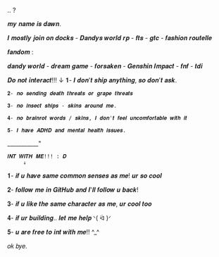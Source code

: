 .. ? 

𝒎𝒚 𝒏𝒂𝒎𝒆 𝒊𝒔 𝒅𝒂𝒘𝒏. 

𝑰 𝒎𝒐𝒔𝒕𝒍𝒚 𝒋𝒐𝒊𝒏 𝒐𝒏 𝒅𝒐𝒄𝒌𝒔 - 𝑫𝒂𝒏𝒅𝒚𝒔 𝒘𝒐𝒓𝒍𝒅 𝒓𝒑 - 𝒇𝒕𝒔 - 𝒈𝒕𝒄 - 𝒇𝒂𝒔𝒉𝒊𝒐𝒏 𝒓𝒐𝒖𝒕𝒆𝒍𝒍𝒆

𝒇𝒂𝒏𝒅𝒐𝒎 :

𝒅𝒂𝒏𝒅𝒚 𝒘𝒐𝒓𝒍𝒅 - 𝒅𝒓𝒆𝒂𝒎 𝒈𝒂𝒎𝒆 - 𝒇𝒐𝒓𝒔𝒂𝒌𝒆𝒏 - 𝑮𝒆𝒏𝒔𝒉𝒊𝒏 𝑰𝒎𝒑𝒂𝒄𝒕 - 𝒇𝒏𝒇 - 𝒕𝒅𝒊

𝑫𝒐 𝒏𝒐𝒕 𝒊𝒏𝒕𝒆𝒓𝒂𝒄𝒕!!! 
    ↓
    𝟏- 𝑰 𝒅𝒐𝒏'𝒕 𝒔𝒉𝒊𝒑 𝒂𝒏𝒚𝒕𝒉𝒊𝒏𝒈, 𝒔𝒐 𝒅𝒐𝒏'𝒕 𝒂𝒔𝒌. 

    𝟐- 𝒏𝒐 𝒔𝒆𝒏𝒅𝒊𝒏𝒈 𝒅𝒆𝒂𝒕𝒉 𝒕𝒉𝒓𝒆𝒂𝒕𝒔 𝒐𝒓 𝒈𝒓𝒂𝒑𝒆 𝒕𝒉𝒓𝒆𝒂𝒕𝒔

    𝟑- 𝒏𝒐 𝒊𝒏𝒔𝒆𝒄𝒕 𝒔𝒉𝒊𝒑𝒔 - 𝒔𝒌𝒊𝒏𝒔 𝒂𝒓𝒐𝒖𝒏𝒅 𝒎𝒆. 

    𝟒- 𝒏𝒐 𝒃𝒓𝒂𝒊𝒏𝒓𝒐𝒕 𝒘𝒐𝒓𝒅𝒔 / 𝒔𝒌𝒊𝒏𝒔, 𝑰 𝒅𝒐𝒏'𝒕 𝒇𝒆𝒆𝒍 𝒖𝒏𝒄𝒐𝒎𝒇𝒐𝒓𝒕𝒂𝒃𝒍𝒆 𝒘𝒊𝒕𝒉 𝒊𝒕

    𝟓- 𝑰 𝒉𝒂𝒗𝒆 𝑨𝑫𝑯𝑫 𝒂𝒏𝒅 𝒎𝒆𝒏𝒕𝒂𝒍 𝒉𝒆𝒂𝒍𝒕𝒉 𝒊𝒔𝒔𝒖𝒆𝒔. 
___________"

    𝑰𝑵𝑻 𝑾𝑰𝑻𝑯 𝑴𝑬!!! : 𝑫
         ↓
𝟏- 𝒊𝒇 𝒖 𝒉𝒂𝒗𝒆 𝒔𝒂𝒎𝒆 𝒄𝒐𝒎𝒎𝒐𝒏 𝒔𝒆𝒏𝒔𝒆𝒔 𝒂𝒔 𝒎𝒆! 𝒖𝒓 𝒔𝒐 𝒄𝒐𝒐𝒍

𝟐- 𝒇𝒐𝒍𝒍𝒐𝒘 𝒎𝒆 𝒊𝒏 𝑮𝒊𝒕𝑯𝒖𝒃 𝒂𝒏𝒅 𝑰'𝒍𝒍 𝒇𝒐𝒍𝒍𝒐𝒘 𝒖 𝒃𝒂𝒄𝒌! 

𝟑- 𝒊𝒇 𝒖 𝒍𝒊𝒌𝒆 𝒕𝒉𝒆 𝒔𝒂𝒎𝒆 𝒄𝒉𝒂𝒓𝒂𝒄𝒕𝒆𝒓 𝒂𝒔 𝒎𝒆, 𝒖𝒓 𝒄𝒐𝒐𝒍 𝒕𝒐𝒐

𝟒- 𝒊𝒇 𝒖𝒓 𝒃𝒖𝒊𝒍𝒅𝒊𝒏𝒈.. 𝒍𝒆𝒕 𝒎𝒆 𝒉𝒆𝒍𝒑 ᐠ( ᐛ )ᐟ

𝟓- 𝒖 𝒂𝒓𝒆 𝒇𝒓𝒆𝒆 𝒕𝒐 𝒊𝒏𝒕 𝒘𝒊𝒕𝒉 𝒎𝒆!! ^_^

𝑜𝑘 𝑏𝑦𝑒. 

